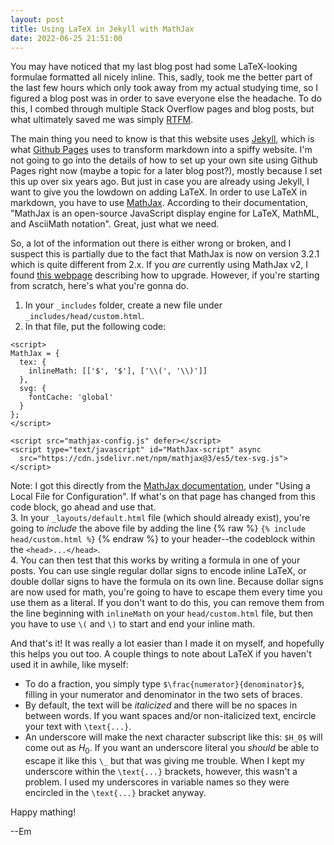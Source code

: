 ```yaml
---
layout: post
title: Using LaTeX in Jekyll with MathJax
date: 2022-06-25 21:51:00
---
```


You may have noticed that my last blog post had some LaTeX-looking formulae formatted all nicely inline. This, sadly, took me the better part of the last few hours which only took away from my actual studying time, so I figured a blog post was in order to save everyone else the headache. To do this, I combed through multiple Stack Overflow pages and blog posts, but what ultimately saved me was simply <a href="https://en.wiktionary.org/wiki/RTFM#:~:text=(Internet%20slang)%20Initialism%20of%20read%20the%20fucking%20manual.">RTFM</a>.

The main thing you need to know is that this website uses <a href="https://jekyllrb.com/docs/">Jekyll</a>, which is what <a href="https://pages.github.com/">Github Pages</a> uses to transform markdown into a spiffy website. I'm not going to go into the details of how to set up your own site using Github Pages right now (maybe a topic for a later blog post?), mostly because I set this up over six years ago. But just in case you are already using Jekyll, I want to give you the lowdown on adding LaTeX. In order to use LaTeX in markdown, you have to use <a href="https://docs.mathjax.org/en/latest/">MathJax</a>. According to their documentation, "MathJax is an open-source JavaScript display engine for LaTeX, MathML, and AsciiMath notation". Great, just what we need.

So, a lot of the information out there is either wrong or broken, and I suspect this is partially due to the fact that MathJax is now on version 3.2.1 which is quite different from 2.x. If you _are_ currently using MathJax v2, I found <a href="https://docs.mathjax.org/en/v3.2-latest/upgrading/v2.html">this webpage</a> describing how to upgrade. However, if you're starting from scratch, here's what you're gonna do.

1. In your `_includes` folder, create a new file under `_includes/head/custom.html`.<br>
2. In that file, put the following code:

```
<script>
MathJax = {
  tex: {
    inlineMath: [['$', '$'], ['\\(', '\\)']]
  },
  svg: {
    fontCache: 'global'
  }
};
</script>

<script src="mathjax-config.js" defer></script>
<script type="text/javascript" id="MathJax-script" async
  src="https://cdn.jsdelivr.net/npm/mathjax@3/es5/tex-svg.js">
</script>
```
  Note: I got this directly from the <a href="https://docs.mathjax.org/en/latest/web/configuration.html">MathJax documentation</a>, under "Using a Local File for Configuration". If what's on that page has changed from this code block, go ahead and use that.<br>
3. In your `_layouts/default.html` file (which should already exist), you're going to _include_ the above file by adding the line 
{% raw %}
`{% include head/custom.html %}`
{% endraw %}
 to your header--the codeblock within the `<head>...</head>`.<br>
4. You can then test that this works by writing a formula in one of your posts. You can use single regular dollar signs to encode inline LaTeX, or double dollar signs to have the formula on its own line. Because dollar signs are now used for math, you're going to have to escape them every time you use them as a literal. If you don't want to do this, you can remove them from the line beginning with `inlineMath` on your `head/custom.html` file, but then you have to use `\(` and `\)` to start and end your inline math.

And that's it! It was really a lot easier than I made it on myself, and hopefully this helps you out too. A couple things to note about LaTeX if you haven't used it in awhile, like myself:

* To do a fraction, you simply type `$\frac{numerator}{denominator}$`, filling in your numerator and denominator in the two sets of braces.
* By default, the text will be _italicized_ and there will be no spaces in between words. If you want spaces and/or non-italicized text, encircle your text with `\text{...}`.
* An underscore will make the next character subscript like this: `$H_0$` will come out as $H_0$. If you want an underscore literal you _should_ be able to escape it like this `\_` but that was giving me trouble. When I kept my underscore within the `\text{...}` brackets, however, this wasn't a problem. I used my underscores in variable names so they were encircled in the `\text{...}` bracket anyway.

Happy mathing!

--Em